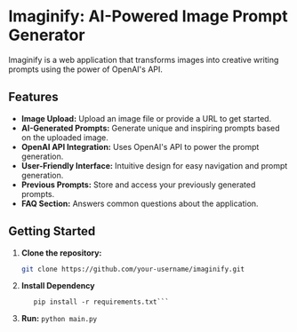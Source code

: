 # Imaginify: AI-Powered Image Prompt Generator

Imaginify is a web application that transforms images into creative writing prompts using the power of OpenAI's API. 

## Features

* **Image Upload:** Upload an image file or provide a URL to get started.
* **AI-Generated Prompts:** Generate unique and inspiring prompts based on the uploaded image.
* **OpenAI API Integration:** Uses OpenAI's API to power the prompt generation.
* **User-Friendly Interface:** Intuitive design for easy navigation and prompt generation.
* **Previous Prompts:** Store and access your previously generated prompts.
* **FAQ Section:** Answers common questions about the application.

## Getting Started

1. **Clone the repository:**
   ```bash
   git clone https://github.com/your-username/imaginify.git

2. **Install Dependency**
   ```cd imaginify
      pip install -r requirements.txt```
   
3. **Run:**
   ```python main.py```
   